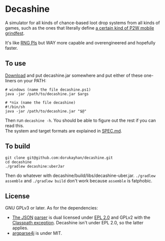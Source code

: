 # Decashine

A simulator for all kinds of chance-based loot drop systems from all kinds of games, such as the ones that literally define [a certain kind of P2W mobile grindfest](https://en.wikipedia.org/wiki/Gacha_game).

It's like [RNG Pls](https://github.com/dorukayhan/rng-pls) but WAY more capable and overengineered and hopefully faster.

## To use

[Download](https://github.com/dorukayhan/decashine/releases/latest) and put decashine.jar somewhere and put either of these one-liners on your PATH:

    # windows (name the file decashine.ps1)
    java -jar /path/to/decashine.jar $args

    # *nix (name the file decashine)
    #!/bin/sh
    java -jar /path/to/decashine.jar "$@"

Then run `decashine -h`. You should be able to figure out the rest if you can read this.  
The system and target formats are explained in [SPEC.md](SPEC.md).

## To build

    git clone git@github.com:dorukayhan/decashine.git
    cd decashine
    ./gradlew decashine:uberJar

Then do whatever with decashine/build/libs/decashine-uber.jar. `./gradlew assemble` and `./gradlew build` don't work because `assemble` is fatphobic.

## License

GNU GPLv3 or later. As for the dependencies:

- [The JSON](https://github.com/jakartaee/jsonp-api) [parser](https://projects.eclipse.org/projects/ee4j.parsson) is dual licensed under [EPL 2.0](https://www.eclipse.org/legal/epl-2.0/) and GPLv2 with the [Classpath exception](https://www.gnu.org/software/classpath/license.html). Decashine isn't under EPL 2.0, so the latter applies.
- [argparse4j](https://argparse4j.github.io/) is under MIT.